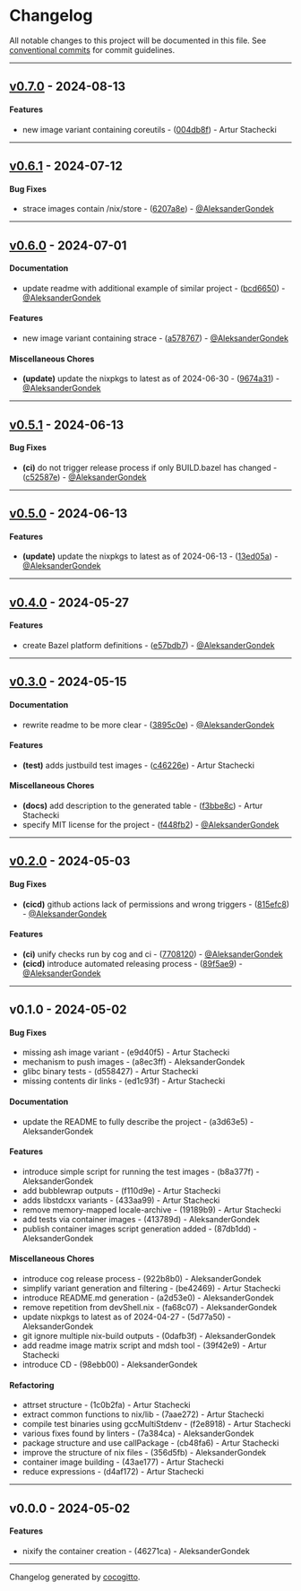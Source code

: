 # Changelog
All notable changes to this project will be documented in this file. See [conventional commits](https://www.conventionalcommits.org/) for commit guidelines.

- - -
## [v0.7.0](https://github.com/explore-bzl/starterkit/compare/004db8ffb55d45c3a67b6b19d27771f3f4da260a..v0.7.0) - 2024-08-13
#### Features
- new image variant containing coreutils - ([004db8f](https://github.com/explore-bzl/starterkit/commit/004db8ffb55d45c3a67b6b19d27771f3f4da260a)) - Artur Stachecki

- - -

## [v0.6.1](https://github.com/explore-bzl/starterkit/compare/6207a8e547a33aa1d1dec841b5451784105815e6..v0.6.1) - 2024-07-12
#### Bug Fixes
- strace images contain /nix/store - ([6207a8e](https://github.com/explore-bzl/starterkit/commit/6207a8e547a33aa1d1dec841b5451784105815e6)) - [@AleksanderGondek](https://github.com/AleksanderGondek)

- - -

## [v0.6.0](https://github.com/explore-bzl/starterkit/compare/bcd66505b628a6300955202dfcb651f58887c5a2..v0.6.0) - 2024-07-01
#### Documentation
- update readme with additional example of similar project - ([bcd6650](https://github.com/explore-bzl/starterkit/commit/bcd66505b628a6300955202dfcb651f58887c5a2)) - [@AleksanderGondek](https://github.com/AleksanderGondek)
#### Features
- new image variant containing strace - ([a578767](https://github.com/explore-bzl/starterkit/commit/a5787676d4916c50bcdcb9f1195fd77dd8492a1d)) - [@AleksanderGondek](https://github.com/AleksanderGondek)
#### Miscellaneous Chores
- **(update)** update the nixpkgs to latest as of 2024-06-30 - ([9674a31](https://github.com/explore-bzl/starterkit/commit/9674a31c431f39651271091242fd3bdb0049bfbd)) - [@AleksanderGondek](https://github.com/AleksanderGondek)

- - -

## [v0.5.1](https://github.com/explore-bzl/starterkit/compare/c52587ef06d334b236b81691846e4d64c8bdc446..v0.5.1) - 2024-06-13
#### Bug Fixes
- **(ci)** do not trigger release process if only BUILD.bazel has changed - ([c52587e](https://github.com/explore-bzl/starterkit/commit/c52587ef06d334b236b81691846e4d64c8bdc446)) - [@AleksanderGondek](https://github.com/AleksanderGondek)

- - -

## [v0.5.0](https://github.com/explore-bzl/starterkit/compare/13ed05a11252593d5ad0f48818af3bc60f1a3ce6..v0.5.0) - 2024-06-13
#### Features
- **(update)** update the nixpkgs to latest as of 2024-06-13 - ([13ed05a](https://github.com/explore-bzl/starterkit/commit/13ed05a11252593d5ad0f48818af3bc60f1a3ce6)) - [@AleksanderGondek](https://github.com/AleksanderGondek)

- - -

## [v0.4.0](https://github.com/explore-bzl/starterkit/compare/e57bdb770bdf87714a04841ac90ff3ff6793b07f..v0.4.0) - 2024-05-27
#### Features
- create Bazel platform definitions - ([e57bdb7](https://github.com/explore-bzl/starterkit/commit/e57bdb770bdf87714a04841ac90ff3ff6793b07f)) - [@AleksanderGondek](https://github.com/AleksanderGondek)

- - -

## [v0.3.0](https://github.com/explore-bzl/starterkit/compare/3895c0e8690314663fab23d69cc687c569abe2c7..v0.3.0) - 2024-05-15
#### Documentation
- rewrite readme to be more clear - ([3895c0e](https://github.com/explore-bzl/starterkit/commit/3895c0e8690314663fab23d69cc687c569abe2c7)) - [@AleksanderGondek](https://github.com/AleksanderGondek)
#### Features
- **(test)** adds justbuild test images - ([c46226e](https://github.com/explore-bzl/starterkit/commit/c46226edb57e975c9c865af21cda83a09042331e)) - Artur Stachecki
#### Miscellaneous Chores
- **(docs)** add description to the generated table - ([f3bbe8c](https://github.com/explore-bzl/starterkit/commit/f3bbe8c9c9752fba8929b31e6f7495a6efd139d8)) - Artur Stachecki
- specify MIT license for the project - ([f448fb2](https://github.com/explore-bzl/starterkit/commit/f448fb251d4eb69b17b107437d6edada0327fad0)) - [@AleksanderGondek](https://github.com/AleksanderGondek)

- - -

## [v0.2.0](https://github.com/explore-bzl/starterkit/compare/7708120866140595a5d4172c4b4e084ab520389b..v0.2.0) - 2024-05-03
#### Bug Fixes
- **(cicd)** github actions lack of permissions and wrong triggers - ([815efc8](https://github.com/explore-bzl/starterkit/commit/815efc8cfcf4f760ef28e3e49a6d51f774522b9d)) - [@AleksanderGondek](https://github.com/AleksanderGondek)
#### Features
- **(ci)** unify checks run by cog and ci - ([7708120](https://github.com/explore-bzl/starterkit/commit/7708120866140595a5d4172c4b4e084ab520389b)) - [@AleksanderGondek](https://github.com/AleksanderGondek)
- **(cicd)** introduce automated releasing process - ([89f5ae9](https://github.com/explore-bzl/starterkit/commit/89f5ae9c55f0f167ccad7188f7eadd3efd964f64)) - [@AleksanderGondek](https://github.com/AleksanderGondek)

- - -

## v0.1.0 - 2024-05-02
#### Bug Fixes
- missing ash image variant - (e9d40f5) - Artur Stachecki
- mechanism to push images - (a8ec3ff) - AleksanderGondek
- glibc binary tests - (d558427) - Artur Stachecki
- missing contents dir links - (ed1c93f) - Artur Stachecki
#### Documentation
- update the README to fully describe the project - (a3d63e5) - AleksanderGondek
#### Features
- introduce simple script for running the test images - (b8a377f) - AleksanderGondek
- add bubblewrap outputs - (f110d9e) - Artur Stachecki
- adds libstdcxx variants - (433aa99) - Artur Stachecki
- remove memory-mapped locale-archive - (19189b9) - Artur Stachecki
- add tests via container images - (413789d) - AleksanderGondek
- publish container images script generation added - (87db1dd) - AleksanderGondek
#### Miscellaneous Chores
- introduce cog release process - (922b8b0) - AleksanderGondek
- simplify variant generation and filtering - (be42469) - Artur Stachecki
- introduce README.md generation - (a2d53e0) - AleksanderGondek
- remove repetition from devShell.nix - (fa68c07) - AleksanderGondek
- update nixpkgs to latest as of 2024-04-27 - (5d77a50) - AleksanderGondek
- git ignore multiple nix-build outputs - (0dafb3f) - AleksanderGondek
- add readme image matrix script and mdsh tool - (39f42e9) - Artur Stachecki
- introduce CD - (98ebb00) - AleksanderGondek
#### Refactoring
- attrset structure - (1c0b2fa) - Artur Stachecki
- extract common functions to nix/lib - (7aae272) - Artur Stachecki
- compile test binaries using gccMultiStdenv - (f2e8918) - Artur Stachecki
- various fixes found by linters - (7a384ca) - AleksanderGondek
- package structure and use callPackage - (cb48fa6) - Artur Stachecki
- improve the structure of nix files - (356d5fb) - AleksanderGondek
- container image building - (43ae177) - Artur Stachecki
- reduce expressions - (d4af172) - Artur Stachecki

- - -

## v0.0.0 - 2024-05-02
#### Features
- nixify the container creation - (46271ca) - AleksanderGondek

- - -

Changelog generated by [cocogitto](https://github.com/cocogitto/cocogitto).